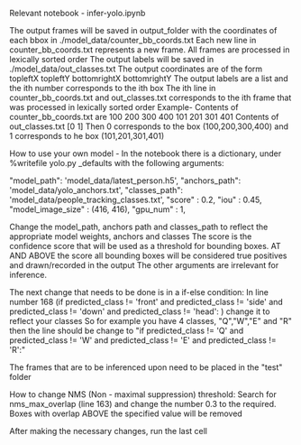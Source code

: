 Relevant notebook - infer-yolo.ipynb

The output frames will be saved in output_folder with the coordinates of each bbox in ./model_data/counter_bb_coords.txt 
Each new line in counter_bb_coords.txt represents a new frame. All frames are processed in lexically sorted order
The output labels will be saved in ./model_data/out_classes.txt
The output coordinates are of the form topleftX topleftY bottomrightX bottomrightY
The output labels are a list and the ith number corresponds to the ith box
The ith line in counter_bb_coords.txt and out_classes.txt corresponds to the ith frame that was processed in lexically sorted order
Example-
Contents of counter_bb_coords.txt are 100 200 300 400 101 201 301 401
Contents of out_classes.txt [0 1]
Then 0 corresponds to the box (100,200,300,400) and 1 corresponds to he box (101,201,301,401)


How to use your own model - 
In the notebook there is a dictionary, under %writefile yolo.py _defaults with the following arguments:


"model_path": 'model_data/latest_person.h5',
"anchors_path": 'model_data/yolo_anchors.txt',
"classes_path": 'model_data/people_tracking_classes.txt',
"score" : 0.2,
"iou" : 0.45,
"model_image_size" : (416, 416),
"gpu_num" : 1,	

Change the model_path, anchors path and classes_path to reflect the appropriate model weights, anchors and classes
The score is the confidence score that will be used as a threshold for bounding boxes. AT AND ABOVE the score all bounding boxes will be considered true positives and drawn/recorded in the output
The other arguments are irrelevant for inference.

The next change that needs to be done is in a if-else condition:
In line number 168 (if predicted_class != 'front' and predicted_class != 'side' and predicted_class != 'down' and predicted_class != 'head':
) change it to reflect your classes
So for example you have 4 classes, "Q","W","E" and "R"
then the line should be change to
"if predicted_class != 'Q' and predicted_class != 'W' and predicted_class != 'E' and predicted_class != 'R':"

The frames that are to be inferenced upon need to be placed in the "test" folder

How to change NMS (Non - maximal suppression) threshold:
Search for nms_max_overlap (line 163) and change the number 0.3 to the required. Boxes with overlap ABOVE the specified value will be removed

After making the necessary changes, run the last cell
